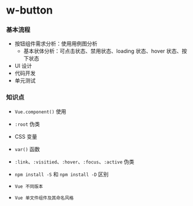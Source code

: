 # w-button

### 基本流程

- 按钮组件需求分析：使用用例图分析
  - 基本状体分析：可点击状态、禁用状态、loading 状态、hover 状态、按下状态
- UI 设计
- 代码开发
- 单元测试

### 知识点

- `Vue.component()` 使用

- `:root` 伪类
- CSS 变量
- `var()` 函数
- `:link`、`:visitied`、`:hover`、`:focus`、`:active` 伪类
- `npm install -S` 和 `npm install -D` 区别
- `Vue 不同版本`
- `Vue 单文件组件及其命名风格`